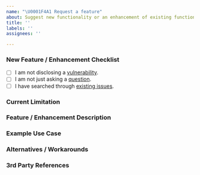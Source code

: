 ```yaml
---
name: "\U0001F4A1 Request a feature"
about: Suggest new functionality or an enhancement of existing functionality.
title: ''
labels: ''
assignees: ''

---
```


### New Feature / Enhancement Checklist
<!--
    Check all of the following boxes [x] before submitting your issue.
    Click the "Preview" tab for better readability.
    Thanks for contributing to Parse Swift!
-->

- [ ] I am not disclosing a [vulnerability](https://github.com/netreconlab/Parse-Swift/security/policy).
- [ ] I am not just asking a [question](https://github.com/netreconlab/.github/blob/main/SUPPORT.md).
- [ ] I have searched through [existing issues](https://github.com/netreconlab/Parse-Swift/issues?q=is%3Aissue).

### Current Limitation
<!-- Which current limitation is the feature or enhancement addressing? -->

### Feature / Enhancement Description
<!-- What is the concept of the functionality and how should it be implemented? -->

### Example Use Case
<!-- What is an example use case in steps (1. / 2. / 3. / etc.) that describes the functionality? -->

### Alternatives / Workarounds
<!-- Which alternatives or workarounds exist currently? -->

### 3rd Party References
<!-- Have you seen a similar functionality provided somewhere else? -->
